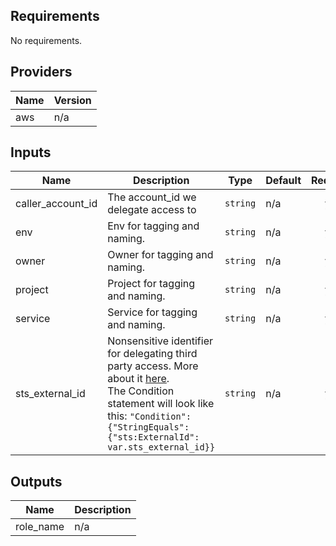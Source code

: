 <!-- START -->
## Requirements

No requirements.

## Providers

| Name | Version |
|------|---------|
| aws | n/a |

## Inputs

| Name | Description | Type | Default | Required |
|------|-------------|------|---------|:--------:|
| caller\_account\_id | The account\_id we delegate access to | `string` | n/a | yes |
| env | Env for tagging and naming. | `string` | n/a | yes |
| owner | Owner for tagging and naming. | `string` | n/a | yes |
| project | Project for tagging and naming. | `string` | n/a | yes |
| service | Service for tagging and naming. | `string` | n/a | yes |
| sts\_external\_id | Nonsensitive identifier for delegating third party access. More about it [here](https://docs.aws.amazon.com/IAM/latest/UserGuide/id_roles_create_for-user_externalid.html).<br>  The Condition statement will look like this: `"Condition": {"StringEquals": {"sts:ExternalId": var.sts_external_id}}` | `string` | n/a | yes |

## Outputs

| Name | Description |
|------|-------------|
| role\_name | n/a |

<!-- END -->